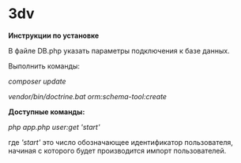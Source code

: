 # 3dv
**Инструкции по установке**

В файле DB.php указать параметры подключения к базе данных.

Выполнить команды:

_composer update_

_vendor/bin/doctrine.bat orm:schema-tool:create_

**Доступные команды:**

_php app.php user:get 'start'_

где _'start'_  это число обозначающее идентификатор пользователя, начиная с которого
будет производится импорт пользователей. 
